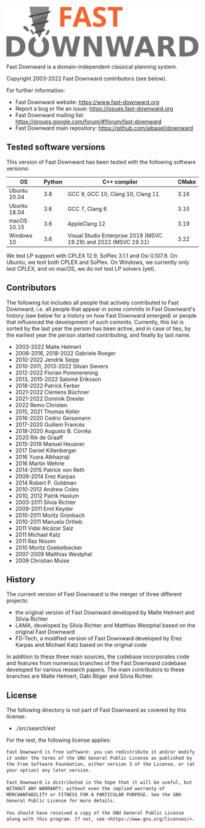 <img src="misc/images/fast-downward.svg" width="800" alt="Fast Downward">

Fast Downward is a domain-independent classical planning system.

Copyright 2003-2022 Fast Downward contributors (see below).

For further information:
- Fast Downward website: <https://www.fast-downward.org>
- Report a bug or file an issue: <https://issues.fast-downward.org>
- Fast Downward mailing list: <https://groups.google.com/forum/#!forum/fast-downward>
- Fast Downward main repository: <https://github.com/aibasel/downward>


## Tested software versions

This version of Fast Downward has been tested with the following software versions:

| OS           | Python | C++ compiler                                                     | CMake |
| ------------ | ------ |------------------------------------------------------------------|-------|
| Ubuntu 20.04 | 3.8    | GCC 9, GCC 10, Clang 10, Clang 11                                | 3.16  |
| Ubuntu 18.04 | 3.6    | GCC 7, Clang 6                                                   | 3.10  |
| macOS 10.15  | 3.6    | AppleClang 12                                                    | 3.19  |
| Windows 10   | 3.6    | Visual Studio Enterprise 2019 (MSVC 19.29) and 2022 (MSVC 19.31) | 3.22  |

We test LP support with CPLEX 12.9, SoPlex 3.1.1 and Osi 0.107.9.
On Ubuntu, we test both CPLEX and SoPlex. On Windows, we currently
only test CPLEX, and on macOS, we do not test LP solvers (yet).


## Contributors

The following list includes all people that actively contributed to
Fast Downward, i.e. all people that appear in some commits in Fast
Downward's history (see below for a history on how Fast Downward
emerged) or people that influenced the development of such commits.
Currently, this list is sorted by the last year the person has been
active, and in case of ties, by the earliest year the person started
contributing, and finally by last name.

- 2003-2022 Malte Helmert
- 2008-2016, 2018-2022 Gabriele Roeger
- 2010-2022 Jendrik Seipp
- 2010-2011, 2013-2022 Silvan Sievers
- 2012-2022 Florian Pommerening
- 2013, 2015-2022 Salomé Eriksson
- 2018-2022 Patrick Ferber
- 2021-2022 Clemens Büchner
- 2021-2022 Dominik Drexler
- 2022 Remo Christen
- 2015, 2021 Thomas Keller
- 2016-2020 Cedric Geissmann
- 2017-2020 Guillem Francès
- 2018-2020 Augusto B. Corrêa
- 2020 Rik de Graaff
- 2015-2019 Manuel Heusner
- 2017 Daniel Killenberger
- 2016 Yusra Alkhazraji
- 2016 Martin Wehrle
- 2014-2015 Patrick von Reth
- 2009-2014 Erez Karpas
- 2014 Robert P. Goldman
- 2010-2012 Andrew Coles
- 2010, 2012 Patrik Haslum
- 2003-2011 Silvia Richter
- 2009-2011 Emil Keyder
- 2010-2011 Moritz Gronbach
- 2010-2011 Manuela Ortlieb
- 2011 Vidal Alcázar Saiz
- 2011 Michael Katz
- 2011 Raz Nissim
- 2010 Moritz Goebelbecker
- 2007-2009 Matthias Westphal
- 2009 Christian Muise


## History

The current version of Fast Downward is the merger of three different
projects:

- the original version of Fast Downward developed by Malte Helmert
  and Silvia Richter
- LAMA, developed by Silvia Richter and Matthias Westphal based on
  the original Fast Downward
- FD-Tech, a modified version of Fast Downward developed by Erez
  Karpas and Michael Katz based on the original code

In addition to these three main sources, the codebase incorporates
code and features from numerous branches of the Fast Downward codebase
developed for various research papers. The main contributors to these
branches are Malte Helmert, Gabi Röger and Silvia Richter.


## License

The following directory is not part of Fast Downward as covered by
this license:

- ./src/search/ext

For the rest, the following license applies:

```
Fast Downward is free software: you can redistribute it and/or modify
it under the terms of the GNU General Public License as published by
the Free Software Foundation, either version 3 of the License, or (at
your option) any later version.

Fast Downward is distributed in the hope that it will be useful, but
WITHOUT ANY WARRANTY; without even the implied warranty of
MERCHANTABILITY or FITNESS FOR A PARTICULAR PURPOSE. See the GNU
General Public License for more details.

You should have received a copy of the GNU General Public License
along with this program. If not, see <https://www.gnu.org/licenses/>.
```
